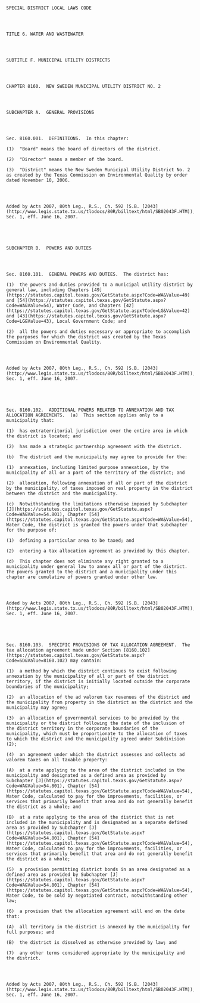 ﻿
    
    
    	
    					
    
    
    SPECIAL DISTRICT LOCAL LAWS CODE
    
      
    
    
    TITLE 6. WATER AND WASTEWATER
    
      
    
    
    SUBTITLE F. MUNICIPAL UTILITY DISTRICTS
    
      
    
    
    CHAPTER 8160.  NEW SWEDEN MUNICIPAL UTILITY DISTRICT NO. 2
    
      
    
    
    SUBCHAPTER A.  GENERAL PROVISIONS
    
      
    
    
    Sec. 8160.001.  DEFINITIONS.  In this chapter:
    
    (1)  "Board" means the board of directors of the district.
    
    (2)  "Director" means a member of the board.
    
    (3)  "District" means the New Sweden Municipal Utility District No. 2 as created by the Texas Commission on Environmental Quality by order dated November 10, 2006.
    
    
    
    
    Added by Acts 2007, 80th Leg., R.S., Ch. 592 (S.B. [2043](http://www.legis.state.tx.us/tlodocs/80R/billtext/html/SB02043F.HTM)), Sec. 1, eff. June 16, 2007.
    
    
    
    
    
    SUBCHAPTER B.  POWERS AND DUTIES
    
      
    
    
    Sec. 8160.101.  GENERAL POWERS AND DUTIES.  The district has:
    
    (1)  the powers and duties provided to a municipal utility district by general law, including Chapters [49](https://statutes.capitol.texas.gov/GetStatute.aspx?Code=WA&Value=49) and [54](https://statutes.capitol.texas.gov/GetStatute.aspx?Code=WA&Value=54), Water Code, and Chapters [42](https://statutes.capitol.texas.gov/GetStatute.aspx?Code=LG&Value=42) and [43](https://statutes.capitol.texas.gov/GetStatute.aspx?Code=LG&Value=43), Local Government Code; and
    
    (2)  all the powers and duties necessary or appropriate to accomplish the purposes for which the district was created by the Texas Commission on Environmental Quality.
    
    
    
    
    Added by Acts 2007, 80th Leg., R.S., Ch. 592 (S.B. [2043](http://www.legis.state.tx.us/tlodocs/80R/billtext/html/SB02043F.HTM)), Sec. 1, eff. June 16, 2007.
    
    
    
    
    
    Sec. 8160.102.  ADDITIONAL POWERS RELATED TO ANNEXATION AND TAX ALLOCATION AGREEMENTS.  (a)  This section applies only to a municipality that:
    
    (1)  has extraterritorial jurisdiction over the entire area in which the district is located; and
    
    (2)  has made a strategic partnership agreement with the district.
    
    (b)  The district and the municipality may agree to provide for the:
    
    (1)  annexation, including limited purpose annexation, by the municipality of all or a part of the territory of the district; and
    
    (2)  allocation, following annexation of all or part of the district by the municipality, of taxes imposed on real property in the district between the district and the municipality.
    
    (c)  Notwithstanding the limitations otherwise imposed by Subchapter [J](https://statutes.capitol.texas.gov/GetStatute.aspx?Code=WA&Value=54.801), Chapter [54](https://statutes.capitol.texas.gov/GetStatute.aspx?Code=WA&Value=54), Water Code, the district is granted the powers under that subchapter for the purpose of:
    
    (1)  defining a particular area to be taxed; and
    
    (2)  entering a tax allocation agreement as provided by this chapter.
    
    (d)  This chapter does not eliminate any right granted to a municipality under general law to annex all or part of the district.  The powers granted to the district and a municipality under this chapter are cumulative of powers granted under other law.
    
    
    
    
    Added by Acts 2007, 80th Leg., R.S., Ch. 592 (S.B. [2043](http://www.legis.state.tx.us/tlodocs/80R/billtext/html/SB02043F.HTM)), Sec. 1, eff. June 16, 2007.
    
    
    
    
    
    Sec. 8160.103.  SPECIFIC PROVISIONS OF TAX ALLOCATION AGREEMENT.  The tax allocation agreement made under Section [8160.102](https://statutes.capitol.texas.gov/GetStatute.aspx?Code=SD&Value=8160.102) may contain:
    
    (1)  a method by which the district continues to exist following annexation by the municipality of all or part of the district territory, if the district is initially located outside the corporate boundaries of the municipality;
    
    (2)  an allocation of the ad valorem tax revenues of the district and the municipality from property in the district as the district and the municipality may agree;
    
    (3)  an allocation of governmental services to be provided by the municipality or the district following the date of the inclusion of the district territory in the corporate boundaries of the municipality, which must be proportionate to the allocation of taxes to which the district and the municipality agreed under Subdivision (2);
    
    (4)  an agreement under which the district assesses and collects ad valorem taxes on all taxable property:
    
    (A)  at a rate applying to the area of the district included in the municipality and designated as a defined area as provided by Subchapter [J](https://statutes.capitol.texas.gov/GetStatute.aspx?Code=WA&Value=54.801), Chapter [54](https://statutes.capitol.texas.gov/GetStatute.aspx?Code=WA&Value=54), Water Code, calculated to pay for the improvements, facilities, or services that primarily benefit that area and do not generally benefit the district as a whole; and
    
    (B)  at a rate applying to the area of the district that is not included in the municipality and is designated as a separate defined area as provided by Subchapter [J](https://statutes.capitol.texas.gov/GetStatute.aspx?Code=WA&Value=54.801), Chapter [54](https://statutes.capitol.texas.gov/GetStatute.aspx?Code=WA&Value=54), Water Code, calculated to pay for the improvements, facilities, or services that primarily benefit that area and do not generally benefit the district as a whole;
    
    (5)  a provision permitting district bonds in an area designated as a defined area as provided by Subchapter [J](https://statutes.capitol.texas.gov/GetStatute.aspx?Code=WA&Value=54.801), Chapter [54](https://statutes.capitol.texas.gov/GetStatute.aspx?Code=WA&Value=54), Water Code, to be sold by negotiated contract, notwithstanding other law;
    
    (6)  a provision that the allocation agreement will end on the date that:
    
    (A)  all territory in the district is annexed by the municipality for full purposes; and
    
    (B)  the district is dissolved as otherwise provided by law; and
    
    (7)  any other terms considered appropriate by the municipality and the district.
    
    
    
    
    Added by Acts 2007, 80th Leg., R.S., Ch. 592 (S.B. [2043](http://www.legis.state.tx.us/tlodocs/80R/billtext/html/SB02043F.HTM)), Sec. 1, eff. June 16, 2007.
    
    
    
    
    				
